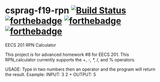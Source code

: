 # csprag-f19-rpn [![Build Status](https://travis-ci.com/j0nathanchuang/rpn_calculator.svg?token=bPxBuNyAfQYqybM5zqQ1&branch=master)](https://travis-ci.com/j0nathanchuang/rpn_calculator) [![forthebadge](https://forthebadge.com/images/badges/ages-18.svg)](https://forthebadge.com) [![forthebadge](https://forthebadge.com/images/badges/made-with-python.svg)](https://forthebadge.com) [![forthebadge](https://forthebadge.com/images/badges/built-with-love.svg)](https://forthebadge.com)
EECS 201 RPN Calculator

This project is for advanced homework #8 for EECS 201.
This RPN_calculator currently supports the +, -, *, /, and % operators.

USAGE: Type in two numbers then an operator and the program will return the result.
  Example: INPUT: 3 2 + OUTPUT: 5

